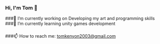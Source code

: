 ### Hi, I'm Tom 👋
###🔭 I’m currently working on Developing my art and programming skills
###🌱 I’m currently learning unity games development
###
###
###📫 How to reach me: tomkenyon2003@gmail.com


<!--
**TomKeny/TomKeny** is a ✨ _special_ ✨ repository because its `README.md` (this file) appears on your GitHub profile.

Here are some ideas to get you started:

- 🔭 I’m currently working on Developing my art and programming skills
- 🌱 I’m currently learning ...
- 👯 I’m looking to collaborate on ...
- 🤔 I’m looking for help with ...
- 💬 Ask me about ...
- 📫 How to reach me: ...
- 😄 Pronouns: ...
- ⚡ Fun fact: ...
-->
